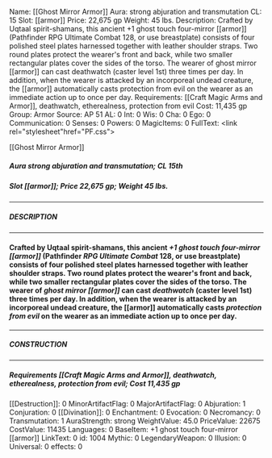 Name: [[Ghost Mirror Armor]]
Aura: strong abjuration and transmutation
CL: 15
Slot: [[armor]]
Price: 22,675 gp
Weight: 45 lbs.
Description: Crafted by Uqtaal spirit-shamans, this ancient +1 ghost touch four-mirror [[armor]] (Pathfinder RPG Ultimate Combat 128, or use breastplate) consists of four polished steel plates harnessed together with leather shoulder straps. Two round plates protect the wearer's front and back, while two smaller rectangular plates cover the sides of the torso. The wearer of ghost mirror [[armor]] can cast deathwatch (caster level 1st) three times per day. In addition, when the wearer is attacked by an incorporeal undead creature, the [[armor]] automatically casts protection from evil on the wearer as an immediate action up to once per day.
Requirements: [[Craft Magic Arms and Armor]], deathwatch, etherealness, protection from evil
Cost: 11,435 gp
Group: Armor
Source: AP 51
AL: 0
Int: 0
Wis: 0
Cha: 0
Ego: 0
Communication: 0
Senses: 0
Powers: 0
MagicItems: 0
FullText: <link rel="stylesheet"href="PF.css"><div class="heading"><p class="alignleft">[[Ghost Mirror Armor]]</p><div style="clear: both;"></div></div><div><h5><b>Aura </b>strong abjuration and transmutation; <b>CL </b>15th</h5><h5><b>Slot </b>[[armor]]; <b>Price </b>22,675 gp; <b>Weight </b>45 lbs.</h5></div><hr/><div><h5><b>DESCRIPTION</b></h5></div><hr/><div><h4><p>Crafted by Uqtaal spirit-shamans, this ancient <i>+1 ghost touch four-mirror [[armor]]</i> (Pathfinder <i>RPG Ultimate Combat</i> 128, or use breastplate) consists of four polished steel plates harnessed together with leather shoulder straps. Two round plates protect the wearer's front and back, while two smaller rectangular plates cover the sides of the torso. The wearer of <i>ghost mirror [[armor]]</i> can cast <i>deathwatch</i> (caster level 1st) three times per day. In addition, when the wearer is attacked by an incorporeal undead creature, the [[armor]] automatically casts <i>protection from evil</i> on the wearer as an immediate action up to once per day.</p></h4></div><hr/><div><h5><b>CONSTRUCTION</b></h5></div><hr/><div><h5><b>Requirements </b>[[Craft Magic Arms and Armor]], <i>deathwatch</i>, <i>etherealness</i>, <i>protection from evil</i>; <b>Cost </b>11,435 gp</h5></div>
[[Destruction]]: 0
MinorArtifactFlag: 0
MajorArtifactFlag: 0
Abjuration: 1
Conjuration: 0
[[Divination]]: 0
Enchantment: 0
Evocation: 0
Necromancy: 0
Transmutation: 1
AuraStrength: strong
WeightValue: 45.0
PriceValue: 22675
CostValue: 11435
Languages: 0
BaseItem: +1 ghost touch four-mirror [[armor]]
LinkText: 0
id: 1004
Mythic: 0
LegendaryWeapon: 0
Illusion: 0
Universal: 0
effects: 0
